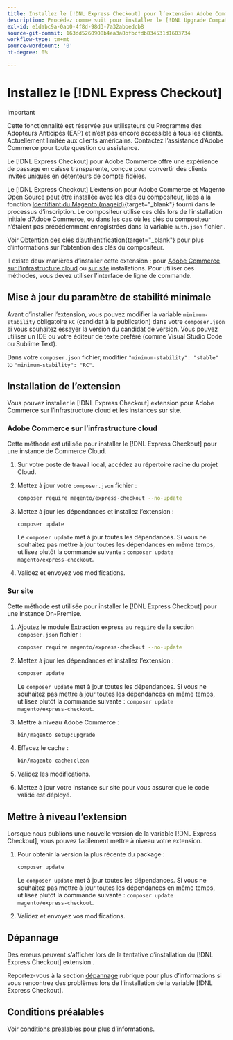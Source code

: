```yaml
---
title: Installez le [!DNL Express Checkout] pour l’extension Adobe Commerce
description: Procédez comme suit pour installer le [!DNL Upgrade Compatibility Tool] pour votre projet Adobe Commerce.
exl-id: e1dabc9a-0ab0-4f8d-98d3-7a32abbedcb8
source-git-commit: 163dd5260908b4ea3a8bfbcfdb834531d1603734
workflow-type: tm+mt
source-wordcount: '0'
ht-degree: 0%

---
```


# Installez le [!DNL Express Checkout]

>[!IMPORTANT]
>
> Cette fonctionnalité est réservée aux utilisateurs du Programme des Adopteurs Anticipés (EAP) et n’est pas encore accessible à tous les clients. Actuellement limitée aux clients américains. Contactez l’assistance d’Adobe Commerce pour toute question ou assistance.

Le [!DNL Express Checkout] pour Adobe Commerce offre une expérience de passage en caisse transparente, conçue pour convertir des clients invités uniques en détenteurs de compte fidèles.

Le [!DNL Express Checkout] L’extension pour Adobe Commerce et Magento Open Source peut être installée avec les clés du compositeur, liées à la fonction [Identifiant du Magento (mageid)](https://devdocs.magento.com/marketplace/sellers/profile-personal.html#field-descriptions){target=&quot;_blank&quot;} fourni dans le processus d’inscription. Le compositeur utilise ces clés lors de l’installation initiale d’Adobe Commerce, ou dans les cas où les clés du compositeur n’étaient pas précédemment enregistrées dans la variable `auth.json` fichier .

Voir [Obtention des clés d’authentification](https://devdocs.magento.com/guides/v2.4/install-gde/prereq/connect-auth.html){target=&quot;_blank&quot;} pour plus d’informations sur l’obtention des clés du compositeur.

Il existe deux manières d’installer cette extension : pour [Adobe Commerce sur l’infrastructure cloud](#magento-commerce-cloud) ou [sur site](#on-premises) installations. Pour utiliser ces méthodes, vous devez utiliser l’interface de ligne de commande.

## Mise à jour du paramètre de stabilité minimale

Avant d’installer l’extension, vous pouvez modifier la variable `minimum-stability` obligatoire `RC` (candidat à la publication) dans votre `composer.json` si vous souhaitez essayer la version du candidat de version. Vous pouvez utiliser un IDE ou votre éditeur de texte préféré (comme Visual Studio Code ou Sublime Text).

Dans votre `composer.json` fichier, modifier `"minimum-stability": "stable"` to `"minimum-stability": "RC"`.

## Installation de l’extension

Vous pouvez installer le [!DNL Express Checkout] extension pour Adobe Commerce sur l’infrastructure cloud et les instances sur site.

### Adobe Commerce sur l’infrastructure cloud

Cette méthode est utilisée pour installer le [!DNL Express Checkout] pour une instance de Commerce Cloud.

1. Sur votre poste de travail local, accédez au répertoire racine du projet Cloud.

1. Mettez à jour votre `composer.json` fichier :

   ```bash
   composer require magento/express-checkout --no-update
   ```

1. Mettez à jour les dépendances et installez l’extension :

   ```bash
   composer update
   ```

   Le `composer update` met à jour toutes les dépendances. Si vous ne souhaitez pas mettre à jour toutes les dépendances en même temps, utilisez plutôt la commande suivante : `composer update magento/express-checkout`.

1. Validez et envoyez vos modifications.

### Sur site

Cette méthode est utilisée pour installer le [!DNL Express Checkout] pour une instance On-Premise.

1. Ajoutez le module Extraction express au `require` de la section `composer.json` fichier :

   ```bash
   composer require magento/express-checkout --no-update
   ```

1. Mettez à jour les dépendances et installez l’extension :

   ```bash
   composer update
   ```

   Le `composer update` met à jour toutes les dépendances. Si vous ne souhaitez pas mettre à jour toutes les dépendances en même temps, utilisez plutôt la commande suivante : `composer update magento/express-checkout`.

1. Mettre à niveau Adobe Commerce :

   ```bash
   bin/magento setup:upgrade
   ```

1. Effacez le cache :

   ```bash
   bin/magento cache:clean
   ```

1. Validez les modifications.
1. Mettez à jour votre instance sur site pour vous assurer que le code validé est déployé.

## Mettre à niveau l’extension

Lorsque nous publions une nouvelle version de la variable [!DNL Express Checkout], vous pouvez facilement mettre à niveau votre extension.

1. Pour obtenir la version la plus récente du package :

   ```bash
   composer update
   ```

   Le `composer update` met à jour toutes les dépendances. Si vous ne souhaitez pas mettre à jour toutes les dépendances en même temps, utilisez plutôt la commande suivante : `composer update magento/express-checkout`.

1. Validez et envoyez vos modifications.

## Dépannage

Des erreurs peuvent s’afficher lors de la tentative d’installation du [!DNL Express Checkout] extension .

Reportez-vous à la section [dépannage](../express-checkout/troubleshooting.md) rubrique pour plus d’informations si vous rencontrez des problèmes lors de l’installation de la variable [!DNL Express Checkout].

## Conditions préalables

Voir [conditions préalables](../express-checkout/prerequisites.md) pour plus d’informations.

